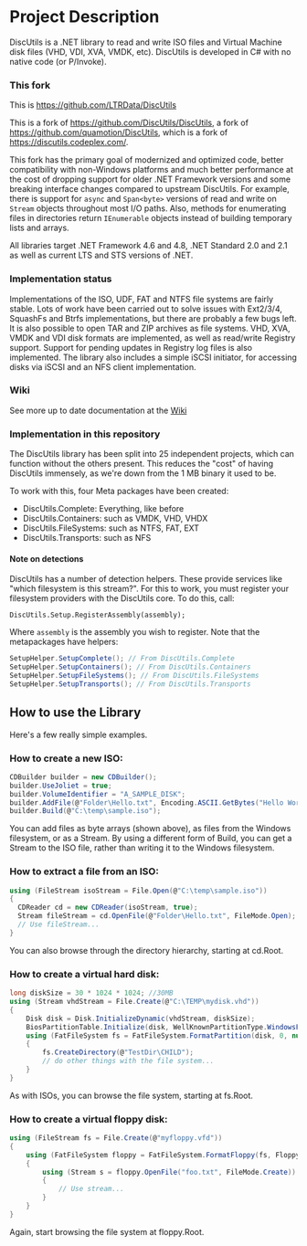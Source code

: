 # Project Description

DiscUtils is a .NET library to read and write ISO files and Virtual Machine disk files (VHD, VDI, XVA, VMDK, etc). DiscUtils is developed in C# with no native code (or P/Invoke).

### This fork

This is https://github.com/LTRData/DiscUtils

This is a fork of https://github.com/DiscUtils/DiscUtils, a fork of https://github.com/quamotion/DiscUtils, which is a fork of https://discutils.codeplex.com/.

This fork has the primary goal of modernized and optimized code, better compatibility with non-Windows platforms and much better performance at the cost of dropping support for older .NET Framework versions and some breaking interface changes compared to upstream DiscUtils. For example, there is support for `async` and `Span<byte>` versions of read and write on `Stream` objects throughout most I/O paths. Also, methods for enumerating files in directories return `IEnumerable` objects instead of building temporary lists and arrays.

All libraries target .NET Framework 4.6 and 4.8, .NET Standard 2.0 and 2.1 as well as current LTS and STS versions of .NET.

### Implementation status

Implementations of the ISO, UDF, FAT and NTFS file systems are fairly stable. Lots of work have been carried out to solve issues with Ext2/3/4, SquashFs and Btrfs implementations, but there are probably a few bugs left. It is also possible to open TAR and ZIP archives as file systems. VHD, XVA, VMDK and VDI disk formats are implemented, as well as read/write Registry support. Support for pending updates in Registry log files is also implemented. The library also includes a simple iSCSI initiator, for accessing disks via iSCSI and an NFS client implementation.

### Wiki

See more up to date documentation at the [Wiki](https://github.com/DiscUtils/DiscUtils/wiki)

### Implementation in this repository

The DiscUtils library has been split into 25 independent projects, which can function without the others present. This reduces the "cost" of having DiscUtils immensely, as we're down from the 1 MB binary it used to be.

To work with this, four Meta packages have been created:

* DiscUtils.Complete: Everything, like before
* DiscUtils.Containers: such as VMDK, VHD, VHDX
* DiscUtils.FileSystems: such as NTFS, FAT, EXT
* DiscUtils.Transports: such as NFS

#### Note on detections

DiscUtils has a number of detection helpers. These provide services like "which filesystem is this stream?". For this to work, you must register your filesystem providers with the DiscUtils core. To do this, call:

    DiscUtils.Setup.RegisterAssembly(assembly);

Where `assembly` is the assembly you wish to register. Note that the metapackages have helpers:

```csharp
SetupHelper.SetupComplete(); // From DiscUtils.Complete
SetupHelper.SetupContainers(); // From DiscUtils.Containers
SetupHelper.SetupFileSystems(); // From DiscUtils.FileSystems
SetupHelper.SetupTransports(); // From DiscUtils.Transports
```

## How to use the Library

Here's a few really simple examples.

### How to create a new ISO:

```csharp
CDBuilder builder = new CDBuilder();
builder.UseJoliet = true;
builder.VolumeIdentifier = "A_SAMPLE_DISK";
builder.AddFile(@"Folder\Hello.txt", Encoding.ASCII.GetBytes("Hello World!"));
builder.Build(@"C:\temp\sample.iso");
``` 

You can add files as byte arrays (shown above), as files from the Windows filesystem, or as a Stream. By using a different form of Build, you can get a Stream to the ISO file, rather than writing it to the Windows filesystem.


### How to extract a file from an ISO:

```csharp
using (FileStream isoStream = File.Open(@"C:\temp\sample.iso"))
{
  CDReader cd = new CDReader(isoStream, true);
  Stream fileStream = cd.OpenFile(@"Folder\Hello.txt", FileMode.Open);
  // Use fileStream...
}
``` 

You can also browse through the directory hierarchy, starting at cd.Root.

### How to create a virtual hard disk:

```csharp
long diskSize = 30 * 1024 * 1024; //30MB
using (Stream vhdStream = File.Create(@"C:\TEMP\mydisk.vhd"))
{
    Disk disk = Disk.InitializeDynamic(vhdStream, diskSize);
    BiosPartitionTable.Initialize(disk, WellKnownPartitionType.WindowsFat);
    using (FatFileSystem fs = FatFileSystem.FormatPartition(disk, 0, null))
    {
        fs.CreateDirectory(@"TestDir\CHILD");
        // do other things with the file system...
    }
}
``` 

As with ISOs, you can browse the file system, starting at fs.Root.


### How to create a virtual floppy disk:

```csharp
using (FileStream fs = File.Create(@"myfloppy.vfd"))
{
    using (FatFileSystem floppy = FatFileSystem.FormatFloppy(fs, FloppyDiskType.HighDensity, "MY FLOPPY  "))
    {
        using (Stream s = floppy.OpenFile("foo.txt", FileMode.Create))
        {
            // Use stream...
        }
    }
}
``` 

Again, start browsing the file system at floppy.Root.

